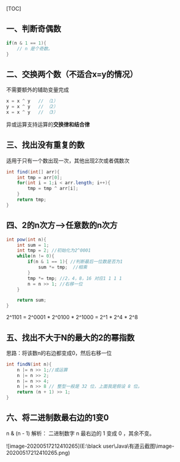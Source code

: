 [TOC]

## 一、判断奇偶数

```java
if(n & 1 == 1){
    // n 是个奇数。
}
```



## 二、交换两个数（不适合x=y的情况）

不需要额外的辅助变量完成

```java
x = x ^ y   // （1）
y = x ^ y   // （2）
x = x ^ y   // （3）
```

异或运算支持运算的**交换律和结合律**



## 三、找出没有重复的数

适用于只有一个数出现一次，其他出现2次或者偶数次

```java
int find(int[] arr){
    int tmp = arr[0];
    for(int i = 1;i < arr.length; i++){
        tmp = tmp ^ arr[i];
    }
    return tmp;
}
```



## 四、2的n次方-->任意数的n次方

```java
int pow(int n){
    int sum = 1;
    int tmp = 2; //初始化为2^0001
    while(n != 0){
        if(n & 1 == 1){ //判断最后一位数是否为1
            sum *= tmp;  //相乘
        }
        tmp *= tmp; //2，4，8，16 对应1 1 1 1
        n = n >> 1; //右移一位
    }

    return sum;
}
```

2^1101 = 2^0001 * 2^0100 * 2^1000 = 2^1 *   2^4   *  2^8



## 五、找出不大于N的最大的2的幂指数

思路：将该数n的右边都变成0，然后右移一位

```java
int findN(int n){
    n |= n >> 1;//或运算
    n |= n >> 2;
    n |= n >> 4;
    n |= n >> 8 // 整型一般是 32 位，上面我是假设 8 位。
    return (n + 1) >> 1;
}
```



## 六、将二进制数最右边的1变0

n \& (n - 1) 解析： 二进制数字 n 最右边的 1 变成 0 ，其余不变。

![image-20200517212410265](E:\black user\Java\有道云截图\image-20200517212410265.png)





